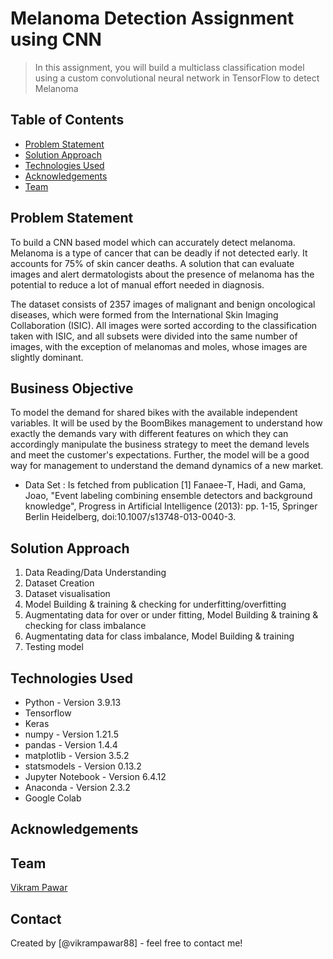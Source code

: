 # Melanoma Detection Assignment using CNN
> In this assignment, you will build a multiclass classification model using a custom convolutional neural network in TensorFlow to detect Melanoma


## Table of Contents
* [Problem Statement](#problem-statement)
* [Solution Approach](#analysis-approach)
* [Technologies Used](#technologies-used)
* [Acknowledgements](#acknowledgements)
* [Team](#team)

<!-- You can include any other section that is pertinent to your problem -->

## Problem Statement
To build a CNN based model which can accurately detect melanoma. Melanoma is a type of cancer that can be deadly if not detected early. It accounts for 75% of skin cancer deaths. A solution that can evaluate images and alert dermatologists about the presence of melanoma has the potential to reduce a lot of manual effort needed in diagnosis.

The dataset consists of 2357 images of malignant and benign oncological diseases, which were formed from the International Skin Imaging Collaboration (ISIC). All images were sorted according to the classification taken with ISIC, and all subsets were divided into the same number of images, with the exception of melanomas and moles, whose images are slightly dominant.

## Business Objective
To model the demand for shared bikes with the available independent variables. 
It will be used by the BoomBikes management to understand how exactly the demands vary with different features on which they can accordingly manipulate the business strategy to meet the demand levels and meet the customer's expectations. 
Further, the model will be a good way for management to understand the demand dynamics of a new market.

- Data Set : 
Is fetched from publication
[1] Fanaee-T, Hadi, and Gama, Joao, "Event labeling combining ensemble detectors and background knowledge", Progress in Artificial Intelligence (2013): pp. 1-15, Springer Berlin Heidelberg, doi:10.1007/s13748-013-0040-3.


## Solution Approach
1. Data Reading/Data Understanding
2. Dataset Creation
3. Dataset visualisation
4. Model Building & training & checking for underfitting/overfitting 
5. Augmentating data for over or under fitting, Model Building & training & checking for class imbalance
6. Augmentating data for class imbalance, Model Building & training
7. Testing model



## Technologies Used
- Python - Version 3.9.13
- Tensorflow
- Keras
- numpy - Version 1.21.5
- pandas - Version 1.4.4
- matplotlib - Version 3.5.2
- statsmodels - Version 0.13.2
- Jupyter Notebook - Version 6.4.12
- Anaconda - Version 2.3.2
- Google Colab

## Acknowledgements

## Team
[Vikram Pawar](https://www.linkedin.com/in/vikrampawar88/)


## Contact
Created by [@vikrampawar88] - feel free to contact me!



<!-- Optional -->
<!-- ## License -->
<!-- This project is open source and available under the [... License](). -->

<!-- You don't have to include all sections - just the one's relevant to your project -->
